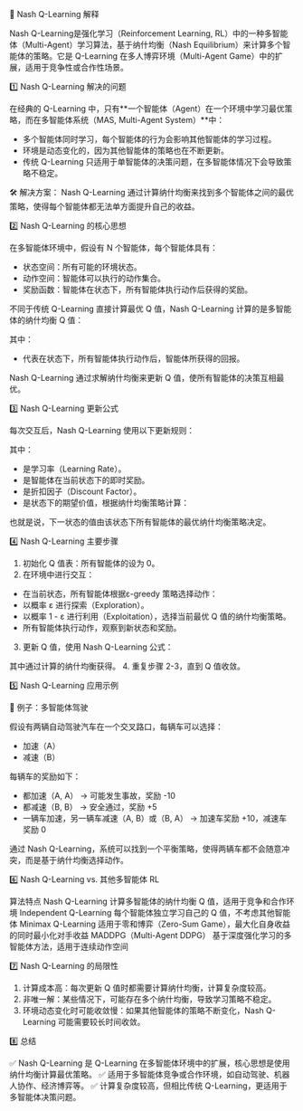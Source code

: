 📌 Nash Q-Learning 解释

Nash Q-Learning是强化学习（Reinforcement Learning, RL）中的一种多智能体（Multi-Agent）学习算法，基于纳什均衡（Nash Equilibrium）来计算多个智能体的策略。它是 Q-Learning 在多人博弈环境（Multi-Agent Game）中的扩展，适用于竞争性或合作性场景。

1️⃣ Nash Q-Learning 解决的问题

在经典的 Q-Learning 中，只有**一个智能体（Agent）在一个环境中学习最优策略，而在多智能体系统（MAS, Multi-Agent System）**中：
- 多个智能体同时学习，每个智能体的行为会影响其他智能体的学习过程。
- 环境是动态变化的，因为其他智能体的策略也在不断更新。
- 传统 Q-Learning 只适用于单智能体的决策问题，在多智能体情况下会导致策略不稳定。

🛠 解决方案：
Nash Q-Learning 通过计算纳什均衡来找到多个智能体之间的最优策略，使得每个智能体都无法单方面提升自己的收益。

2️⃣ Nash Q-Learning 的核心思想

在多智能体环境中，假设有 N 个智能体，每个智能体具有：
- 状态空间：所有可能的环境状态。
- 动作空间：智能体可以执行的动作集合。
- 奖励函数：智能体在状态下，所有智能体执行动作后获得的奖励。

不同于传统 Q-Learning 直接计算最优 Q 值，Nash Q-Learning 计算的是多智能体的纳什均衡 Q 值：

其中：
- 代表在状态下，所有智能体执行动作后，智能体所获得的回报。

Nash Q-Learning 通过求解纳什均衡来更新 Q 值，使所有智能体的决策互相最优。

3️⃣ Nash Q-Learning 更新公式

每次交互后，Nash Q-Learning 使用以下更新规则：

其中：
- 是学习率（Learning Rate）。
- 是智能体在当前状态下的即时奖励。
- 是折扣因子（Discount Factor）。
- 是状态下的期望价值，根据纳什均衡策略计算：

也就是说，下一状态的值由该状态下所有智能体的最优纳什均衡策略决定。

4️⃣ Nash Q-Learning 主要步骤
1. 初始化 Q 值表：所有智能体的设为 0。
2. 在环境中进行交互：
- 在当前状态，所有智能体根据ε-greedy 策略选择动作：
- 以概率 ε 进行探索（Exploration）。
- 以概率 1 - ε 进行利用（Exploitation），选择当前最优 Q 值的纳什均衡策略。
- 所有智能体执行动作，观察到新状态和奖励。
3. 更新 Q 值，使用 Nash Q-Learning 公式：

其中通过计算的纳什均衡获得。
4. 重复步骤 2-3，直到 Q 值收敛。

5️⃣ Nash Q-Learning 应用示例

📌 例子：多智能体驾驶

假设有两辆自动驾驶汽车在一个交叉路口，每辆车可以选择：
- 加速（A）
- 减速（B）

每辆车的奖励如下：
- 都加速（A, A） → 可能发生事故，奖励 -10
- 都减速（B, B） → 安全通过，奖励 +5
- 一辆车加速，另一辆车减速（A, B）或（B, A） → 加速车奖励 +10，减速车奖励 0

通过 Nash Q-Learning，系统可以找到一个平衡策略，使得两辆车都不会随意冲突，而是基于纳什均衡选择动作。

6️⃣ Nash Q-Learning vs. 其他多智能体 RL

算法特点
Nash Q-Learning	计算多智能体的纳什均衡 Q 值，适用于竞争和合作环境
Independent Q-Learning	每个智能体独立学习自己的 Q 值，不考虑其他智能体
Minimax Q-Learning	适用于零和博弈（Zero-Sum Game），最大化自身收益的同时最小化对手收益
MADDPG（Multi-Agent DDPG）	基于深度强化学习的多智能体方法，适用于连续动作空间

7️⃣ Nash Q-Learning 的局限性
1. 计算成本高：每次更新 Q 值时都需要计算纳什均衡，计算复杂度较高。
2. 非唯一解：某些情况下，可能存在多个纳什均衡，导致学习策略不稳定。
3. 环境动态变化时可能收敛慢：如果其他智能体的策略不断变化，Nash Q-Learning 可能需要较长时间收敛。

8️⃣ 总结

✅ Nash Q-Learning 是 Q-Learning 在多智能体环境中的扩展，核心思想是使用纳什均衡计算最优策略。
✅ 适用于多智能体竞争或合作环境，如自动驾驶、机器人协作、经济博弈等。
✅ 计算复杂度较高，但相比传统 Q-Learning，更适用于多智能体决策问题。

